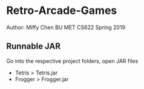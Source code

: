 # Retro-Arcade-Games

Author: Miffy Chen
BU MET CS622 Spring 2019


## Runnable JAR

Go into the respective project folders, open JAR files
- Tetris  > Tetris.jar
- Frogger > Frogger.jar
